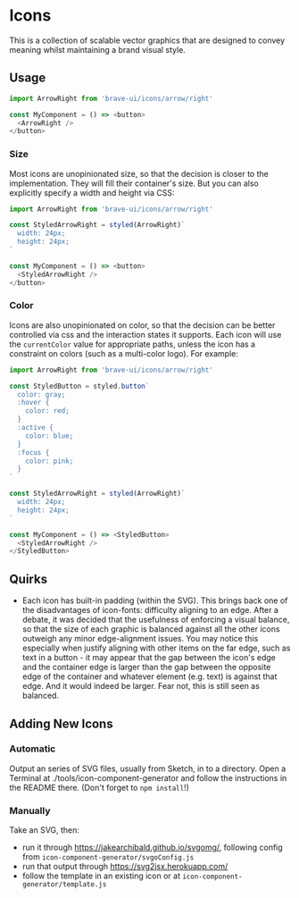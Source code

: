 # Icons
This is a collection of scalable vector graphics that are designed to convey meaning whilst maintaining a brand visual style.

## Usage

```js
import ArrowRight from 'brave-ui/icons/arrow/right'

const MyComponent = () => <button>
  <ArrowRight />
</button>
```

### Size
Most icons are unopinionated size, so that the decision is closer to the implementation. They will fill their container's size. But you can also explicitly specify a width and height via CSS:

```js
import ArrowRight from 'brave-ui/icons/arrow/right'

const StyledArrowRight = styled(ArrowRight)`
  width: 24px;
  height: 24px;
`

const MyComponent = () => <button>
  <StyledArrowRight />
</button>
```

### Color
Icons are also unopinionated on color, so that the decision can be better controlled via css and the interaction states it supports. Each icon will use the `currentColor` value for appropriate paths, unless the icon has a constraint on colors (such as a multi-color logo). For example:

```js
import ArrowRight from 'brave-ui/icons/arrow/right'

const StyledButton = styled.button`
  color: gray;
  :hover {
    color: red;
  }
  :active {
    color: blue;
  }
  :focus {
    color: pink;
  }
`

const StyledArrowRight = styled(ArrowRight)`
  width: 24px;
  height: 24px;
`

const MyComponent = () => <StyledButton>
  <StyledArrowRight />
</StyledButton>
```

## Quirks
- Each icon has built-in padding (within the SVG). This brings back one of the disadvantages of icon-fonts: difficulty aligning to an edge. After a debate, it was decided that the usefulness of enforcing a visual balance, so that the size of each graphic is balanced against all the other icons outweigh any minor edge-alignment issues. You may notice this especially when justify aligning with other items on the far edge, such as text in a button - it may appear that the gap between the icon's edge and the container edge is larger than the gap between the opposite edge of the container and whatever element (e.g. text) is against that edge. And it would indeed be larger. Fear not, this is still seen as balanced.

## Adding New Icons

### Automatic

Output an series of SVG files, usually from Sketch, in to a directory. Open a Terminal at ./tools/icon-component-generator and follow the instructions in the README there. (Don't forget to `npm install`!)

### Manually
Take an SVG, then:
- run it through https://jakearchibald.github.io/svgomg/, following config from `icon-component-generator/svgoConfig.js`
- run that output through https://svg2jsx.herokuapp.com/
- follow the template in an existing icon or at `icon-component-generator/template.js`
